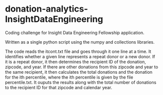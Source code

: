 # donation-analytics-InsightDataEngineering
Coding challenge for Insight Data Engineering Fellowship application.

Written as a single python script using the numpy and collections libraries.

The code reads the itcont.txt file and goes through it one line at a time. It identifies whether a given line represents a repeat donor or a new donor. If it is a repeat donor, it then determines the recipient ID of the donation, zipcode, and year. If there are other donations from this zipcode and year to the same recipient, it then calculates the total donations and the donation for the ith percentile, where the ith percentile is given by the file percentile.txt. It ouputs the results along with the total number of donations to the recipient ID for that zipcode and calendar year.
